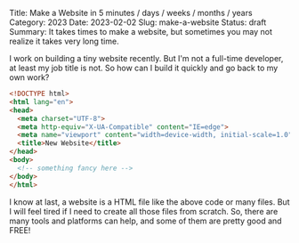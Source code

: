 Title: Make a Website in 5 minutes / days / weeks / months / years
Category: 2023
Date: 2023-02-02
Slug: make-a-website
Status: draft
Summary: It takes times to make a website, but sometimes you may not realize it takes very long time.

I work on building a tiny website recently.
But I'm not a full-time developer, at least my job title is not.
So how can I build it quickly and go back to my own work?

```html
<!DOCTYPE html>
<html lang="en">
<head>
  <meta charset="UTF-8">
  <meta http-equiv="X-UA-Compatible" content="IE=edge">
  <meta name="viewport" content="width=device-width, initial-scale=1.0">
  <title>New Website</title>
</head>
<body>
  <!-- something fancy here -->
</body>
</html>
```

I know at last, a website is a HTML file like the above code or many files.
But I will feel tired if I need to create all those files from scratch.
So, there are many tools and platforms can help, and some of them are pretty good and FREE!